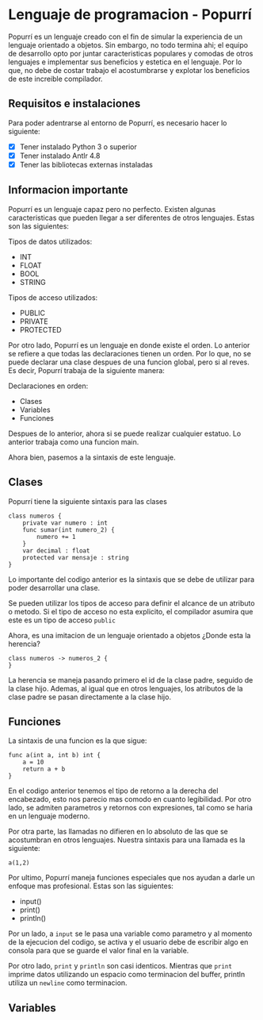 # Lenguaje de programacion - Popurrí

Popurrí es un lenguaje creado con el fin de simular la experiencia de un lenguaje orientado a objetos. Sin embargo, no todo termina ahi; el equipo de desarrollo opto por juntar caracteristicas populares y comodas de otros lenguajes e implementar sus beneficios y estetica en el lenguaje. Por lo que, no debe de costar trabajo el acostumbrarse y explotar los beneficios de este increible compilador.

## Requisitos e instalaciones

Para poder adentrarse al entorno de Popurrí, es necesario hacer lo siguiente:

- [X] Tener instalado Python 3 o superior
- [X] Tener instalado Antlr 4.8 
- [X] Tener las bibliotecas externas instaladas

## Informacion importante

Popurrí es un lenguaje capaz pero no perfecto. Existen algunas caracteristicas que pueden llegar a ser diferentes de otros lenguajes. Estas son las siguientes:

Tipos de datos utilizados:
- INT
- FLOAT
- BOOL
- STRING

Tipos de acceso utilizados:
- PUBLIC
- PRIVATE
- PROTECTED

Por otro lado, Popurrí es un lenguaje en donde existe el orden. Lo anterior se refiere a que todas las declaraciones tienen un orden. Por lo que, no se puede declarar una clase despues de una funcion global, pero si al reves. Es decir, Popurrí trabaja de la siguiente manera:

Declaraciones en orden:
- Clases
- Variables
- Funciones

Despues de lo anterior, ahora si se puede realizar cualquier estatuo. Lo anterior trabaja como una funcion main.

Ahora bien, pasemos a la sintaxis de este lenguaje.


## Clases

Popurrí tiene la siguiente sintaxis para las clases

```
class numeros {
    private var numero : int
    func sumar(int numero_2) {
        numero += 1
    }
    var decimal : float
    protected var mensaje : string
}
```
Lo importante del codigo anterior es la sintaxis que se debe de utilizar para poder desarrollar una clase.

Se pueden utilizar los tipos de acceso para definir el alcance de un atributo o metodo. Si el tipo de acceso no esta explicito, el compilador asumira que este es un tipo de acceso `public`

Ahora, es una imitacion de un lenguaje orientado a objetos ¿Donde esta la herencia?

```
class numeros -> numeros_2 {
}
```

La herencia se maneja pasando primero el id de la clase padre, seguido de la clase hijo. Ademas, al igual que en otros lenguajes, los atributos de la clase padre se pasan directamente a la clase hijo.

## Funciones

La sintaxis de una funcion es la que sigue:

```
func a(int a, int b) int {
    a = 10
    return a + b
}
```

En el codigo anterior tenemos el tipo de retorno a la derecha del encabezado, esto nos parecio mas comodo en cuanto legibilidad. Por otro lado, se admiten parametros y retornos con expresiones, tal como se haria en un lenguaje moderno.

Por otra parte, las llamadas no difieren en lo absoluto de las que se acostumbran en otros lenguajes. Nuestra sintaxis para una llamada es la siguiente:

```
a(1,2)
```

Por ultimo, Popurrí maneja funciones especiales que nos ayudan a darle un enfoque mas profesional. Estas son las siguientes:

- input()
- print()
- println()

Por un lado, a `input` se le pasa una variable como parametro y al momento de la ejecucion del codigo, se activa y el usuario debe de escribir algo en consola para que se guarde el valor final en la variable.

Por otro lado, `print` y `println` son casi identicos. Mientras que `print` imprime datos utilizando un espacio como terminacion del buffer, println utiliza un `newline` como terminacion.

## Variables


